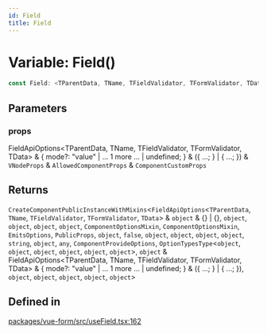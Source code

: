 ```yaml
---
id: Field
title: Field
---
```


# Variable: Field()

```ts
const Field: <TParentData, TName, TFieldValidator, TFormValidator, TData>(props) => CreateComponentPublicInstanceWithMixins<FieldApiOptions<TParentData, TName, TFieldValidator, TFormValidator, TData> & object & {} | {}, object, object, object, object, ComponentOptionsMixin, ComponentOptionsMixin, EmitsOptions, PublicProps, object, false, object, object, object, object, string, object, any, ComponentProvideOptions, OptionTypesType<object, object, object, object, object, object>, object & FieldApiOptions<TParentData, TName, TFieldValidator, TFormValidator, TData> & { mode?: "value" | ... 1 more ... | undefined; } & ({ ...; } | { ...; }), object, object, object, object, object>;
```

## Parameters

### props

FieldApiOptions\<TParentData, TName, TFieldValidator, TFormValidator, TData\> & \{ mode?: "value" \| ... 1 more ... \| undefined; \} & (\{ ...; \} \| \{ ...; \}) & `VNodeProps` & `AllowedComponentProps` & `ComponentCustomProps`

## Returns

`CreateComponentPublicInstanceWithMixins`\<`FieldApiOptions`\<`TParentData`, `TName`, `TFieldValidator`, `TFormValidator`, `TData`\> & `object` & \{\} \| \{\}, `object`, `object`, `object`, `object`, `ComponentOptionsMixin`, `ComponentOptionsMixin`, `EmitsOptions`, `PublicProps`, `object`, `false`, `object`, `object`, `object`, `object`, `string`, `object`, `any`, `ComponentProvideOptions`, `OptionTypesType`\<`object`, `object`, `object`, `object`, `object`, `object`\>, `object` & FieldApiOptions\<TParentData, TName, TFieldValidator, TFormValidator, TData\> & \{ mode?: "value" \| ... 1 more ... \| undefined; \} & (\{ ...; \} \| \{ ...; \}), `object`, `object`, `object`, `object`, `object`\>

## Defined in

[packages/vue-form/src/useField.tsx:162](https://github.com/TanStack/form/blob/main/packages/vue-form/src/useField.tsx#L162)
